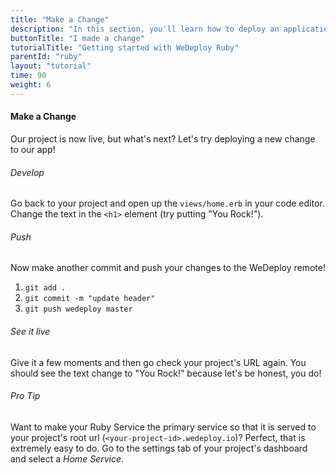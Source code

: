 ```yaml
---
title: "Make a Change"
description: "In this section, you'll learn how to deploy an application using WeDeploy Ruby."
buttonTitle: "I made a change"
tutorialTitle: "Getting started with WeDeploy Ruby"
parentId: "ruby"
layout: "tutorial"
time: 90
weight: 6
---
```


#### Make a Change

Our project is now live, but what's next? Let's try deploying a new change to our app!

###### Develop

Go back to your project and open up the `views/home.erb` in your code editor. Change the text in the `<h1>` element (try putting "You Rock!").

###### Push

Now make another commit and push your changes to the WeDeploy remote!

1. `git add .`
2. `git commit -m "update header"`
3. `git push wedeploy master`

###### See it live

Give it a few moments and then go check your project's URL again. You should see the text change to "You Rock!" because let's be honest, you do!

<aside>

###### <span class="icon-16-star"></span> Pro Tip

Want to make your Ruby Service the primary service so that it is served to your project's root url (`<your-project-id>.wedeploy.io`)? Perfect, that is extremely easy to do. Go to the settings tab of your project's dashboard and select a _Home Service_.

</aside>
